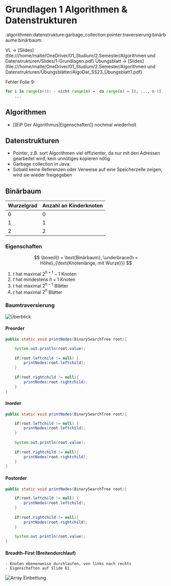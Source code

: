 # Grundlagen 1 Algorithmen & Datenstrukturen
:algorithmen:datenstrukture:garbage_collection:pointer:traversierung:binärbaume:binärbaum:

VL →  [Slides](file:///home/malte/OneDriver/01_Studium/2.Semester/Algorithmen und Datenstrukturen/Slides/1-Grundlagen.pdf)
Übungsblatt →  [Slides](file:///home/malte/OneDriver/01_Studium/2.Semester/Algorithmen und Datenstrukturen/Übungsblätter/AlgoDat_SS23_Übungsblatt1.pdf)

Fehler Folie 9:
```python
for i in range(n+1): - nicht range(n) →  da range(n) = [0, ..., n-1]
	...
```
 
## Algorithmen
- [[EiP Der Algorithmus|Eigenschaften]] nochmal wiederholt
 
## Datenstrukturen
- Pointer, z.B. sort Algorithmen viel effizienter, da nur mit den Adressen gearbeitet wird, kein unnötiges kopieren nötig
- Garbage collection in Java:
- Sobald keine Referenzen oder Verweise auf eine Speicherzelle zeigen, wird sie wieder freigegeben

 
## Binärbaum

| $\textbf{Wurzelgrad}$ | Anzahl an Kinderknoten |
| ---                   | ---                    |
| 0                     | 0                      |
| 1                     | 1                      |
| 2                     | 2                      |

### Eigenschaften
$$
\boxed{t = \text{Binärbaum}, \underbrace{h = Höhe}_{\text{Knotenlänge, mit Wurze}}}
$$
1) $t$ hat maximal $2^{h+1}-1$ Knoten
2) $t$ hat mindestens $h+1$ Knoten
3) $t$ hat maximal $2^{h-1}$ Blätter
4) $t$ hat maximal $2^{h}$ Blätter

### Baumtraversierung
![Überblick](/home/malte/01_Documents/vimwiki/Assets/2.Semester/ADS/traversierungen.png)

#### Preorder
```java
public static void printNodes(BinarySearchTree root){

    System.out.println(root.value);
	
    if(root.leftchild != null) {
        printNodes(root.leftchild);
    }
	
    if(root.rightchild != null){
        printNodes(root.rightchild);
    }
}
```	
#### Inorder
```java
public static void printNodes(BinarySearchTree root){

    if(root.leftchild != null) {
        printNodes(root.leftchild);
    }
	
    System.out.println(root.value);
	
    if(root.rightchild != null){
        printNodes(root.rightchild);
    }
}
```
#### Postorder
```java
public static void printNodes(BinarySearchTree root){

    if(root.leftchild != null) {
        printNodes(root.leftchild);
    }
	
    if(root.rightchild != null){
        printNodes(root.rightchild);
    }
	
    System.out.println(root.value);
}
```

#### Breadth-First (Breitendurchlauf)
	- Knoten ebenenweise durchlaufen, von links nach rechts
	- Eigenschaften auf Slide 61
![Array Einbettung](/home/malte/01_Documents/vimwiki/Assets/2.Semester/ADS/breadth_first.png)

